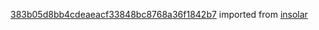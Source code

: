 [383b05d8bb4cdeaeacf33848bc8768a36f1842b7](https://github.com/insolar/insolar/commit/383b05d8bb4cdeaeacf33848bc8768a36f1842b7) imported from [insolar](https://github.com/insolar/insolar)
